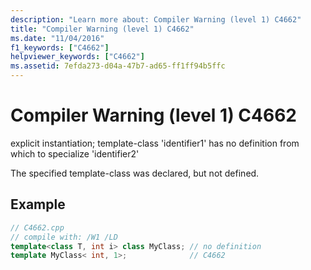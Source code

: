 ```yaml
---
description: "Learn more about: Compiler Warning (level 1) C4662"
title: "Compiler Warning (level 1) C4662"
ms.date: "11/04/2016"
f1_keywords: ["C4662"]
helpviewer_keywords: ["C4662"]
ms.assetid: 7efda273-d04a-47b7-ad65-ff1ff94b5ffc
---
```

# Compiler Warning (level 1) C4662

explicit instantiation; template-class 'identifier1' has no definition from which to specialize 'identifier2'

The specified template-class was declared, but not defined.

## Example

```cpp
// C4662.cpp
// compile with: /W1 /LD
template<class T, int i> class MyClass; // no definition
template MyClass< int, 1>;              // C4662
```
